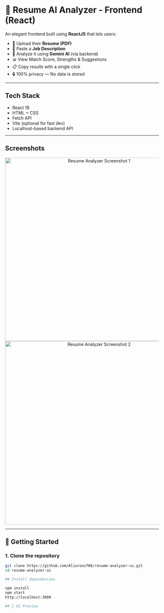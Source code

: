 # 🎯 Resume AI Analyzer - Frontend (React)

An elegant frontend built using **ReactJS** that lets users:
- 📄 Upload their **Resume (PDF)**
- 📝 Paste a **Job Description**
- 🚀 Analyze it using **Gemini AI** (via backend)
- 📊 View Match Score, Strengths & Suggestions
- 📋 Copy results with a single click
- 🔒 100% privacy — No data is stored

---

##  Tech Stack

- React 18
- HTML + CSS
- Fetch API
- Vite (optional for fast dev)
- Localhost-based backend API

---
##  Screenshots


<p align="center">
  <img src="public/screenshots/Screenshot 2025-07-13 at 2.24.20 PM.png" alt="Resume Analyzer Screenshot 1" width="600" />
  <br/>
  <img src="public/screenshots/Screenshot 2025-07-13 at 2.24.55 PM.png" alt="Resume Analyzer Screenshot 2" width="600" />
</p>


---

## 🚀 Getting Started

### 1. Clone the repository

```bash
git clone https://github.com/Aliurooz786/resume-analyzer-ui.git
cd resume-analyzer-ui

## Install dependencies

npm install
npm start
http://localhost:3000

## 📸 UI Preview
